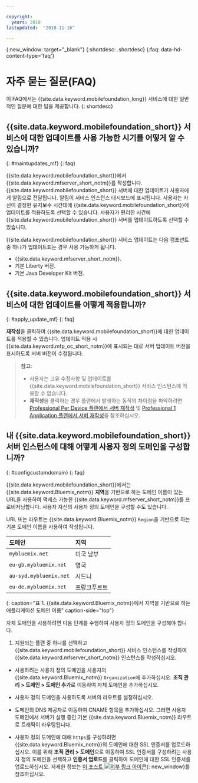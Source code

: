 ```yaml
---

copyright:
  years: 2018
lastupdated:  "2018-11-16"

---
```


{:new_window: target="_blank"}
{:shortdesc: .shortdesc}
{:faq: data-hd-content-type='faq'}

# 자주 묻는 질문(FAQ)

이 FAQ에서는 {{site.data.keyword.mobilefoundation_long}} 서비스에 대한 일반적인 질문에 대한 답을 제공합니다.
{: shortdesc}

## {{site.data.keyword.mobilefoundation_short}} 서비스에 대한 업데이트를 사용 가능한 시기를 어떻게 알 수 있습니까?
{: #maintupdates_mf}
{: faq}

{{site.data.keyword.mobilefoundation_short}}에서 {{site.data.keyword.mfserver_short_notm}}를 작성합니다. {{site.data.keyword.mobilefoundation_short}} 서버에 대한 업데이트가 사용자에게 알림으로 전달됩니다. 알림이 서비스 인스턴스 대시보드에 표시됩니다. 사용자는 자신이 결정한 유지보수 시간대에 {{site.data.keyword.mobilefoundation_short}}에 업데이트를 적용하도록 선택할 수 있습니다. 사용자가 편리한 시간에 {{site.data.keyword.mobilefoundation_short}} 서버를 업데이트하도록 선택할 수 있습니다.

{{site.data.keyword.mobilefoundation_short}} 서비스 업데이트는 다음 컴포넌트 중 하나가 업데이트되는 경우 사용 가능하게 됩니다.

* {{site.data.keyword.mfserver_short_notm}}.
* 기본 Liberty 버전.
* 기본 Java Developer Kit 버전.

## {{site.data.keyword.mobilefoundation_short}} 서비스에 대한 업데이트를 어떻게 적용합니까?
{: #apply_update_mf}
{: faq}

**재작성**을 클릭하여 {{site.data.keyword.mobilefoundation_short}}에 대한 업데이트를 적용할 수 있습니다.
업데이트 적용 시 {{site.data.keyword.mfp_oc_short_notm}}에 표시되는 대로 서버 업데이트 버전을 표시하도록 서버 버전이 수정됩니다.

> **참고:**
>  * 사용자는 고유 수정사항 및 업데이트를 {{site.data.keyword.mobilefoundation_short}} 서비스 인스턴스에 적용할 수 없습니다.
>  * **재작성**을 클릭하는 경우 플랜에서 발생하는 동작의 차이점을 파악하려면 [Professional Per Device 플랜에서 서버 재작성](c_using_mfs_p5.html#recreate_mobilefoundation_p5) 및 [Professional 1 Application 플랜에서 서버 재작성](c_using_mfs_p2.html#recreate_mobilefoundation_p2)을 참조하십시오.
>

## 내 {{site.data.keyword.mobilefoundation_short}} 서버 인스턴스에 대해 어떻게 사용자 정의 도메인을 구성합니까?
{: #configcustomdomain}
{: faq}

{{site.data.keyword.mobilefoundation_short}}에서는 {{site.data.keyword.Bluemix_notm}} **지역**을 기반으로 하는 도메인 이름이 있는 URL을 사용하여 액세스 가능한 {{site.data.keyword.mfserver_short_notm}}를 프로비저닝합니다. 사용자 자신의 사용자 정의 도메인을 구성할 수도 있습니다.

URL 또는 라우트는 {{site.data.keyword.Bluemix_notm}} `Region`을 기반으로 하는 기본 도메인 이름을 사용하여 작성됩니다.

  |도메인 |지역  |    
  |:----- | :----- |    
  |`mybluemix.net` |미국 남부 |    
  |`eu-gb.mybluemix.net` |영국  |
  |`au-syd.mybluemix.net` |시드니  |   
  |`eu-de.mybluemix.net` |프랑크푸르트 |   
  {: caption="표 1. {{site.data.keyword.Bluemix_notm}}에서 지역을 기반으로 하는 애플리케이션 도메인 이름" caption-side="top"}

자체 도메인을 사용하려면 다음 단계를 수행하여 사용자 정의 도메인을 구성해야 합니다.

1.	지원되는 플랜 중 하나를 선택하고 {{site.data.keyword.mobilefoundation_short}} 서비스 인스턴스를 작성하여 {{site.data.keyword.mfserver_short_notm}} 인스턴스를 작성하십시오.

+ 사용하려는 사용자 정의 도메인을 사용자의 {{site.data.keyword.Bluemix_notm}} `Organization`에 추가하십시오. **조직 관리 > 도메인 > 도메인 추가**로 이동하여 자체 도메인을 추가하십시오.

+ 사용자 정의 도메인을 사용하도록 서버의 라우트를 설정하십시오.

+ 도메인의 DNS 제공자로 이동하여 CNAME 항목을 추가하십시오. 그러면 사용자 도메인에서 서버가 실행 중인 기본 {{site.data.keyword.Bluemix_notm}} 라우트로 트래픽이 라우팅됩니다.

+ 사용자 정의 도메인에 대해 `https`를 구성하려면 {{site.data.keyword.Bluemix_notm}}의 도메인에 대한 SSL 인증서를 업로드하십시오. 이를 위해 **조직 관리 > 도메인**으로 이동하여 SSL 인증서를 구성하려는 사용자 정의 도메인을 선택하고 **인증서 업로드**를 클릭하여 도메인에 대한 SSL 인증서를 업로드하십시오. 자세한 정보는 [이 포스트 ![외부 링크 아이콘](../../icons/launch-glyph.svg "외부 링크 아이콘")](https://developer.ibm.com/bluemix/2014/09/28/ssl-certificates-bluemix-custom-domains/){: new_window}를 참조하십시오.
